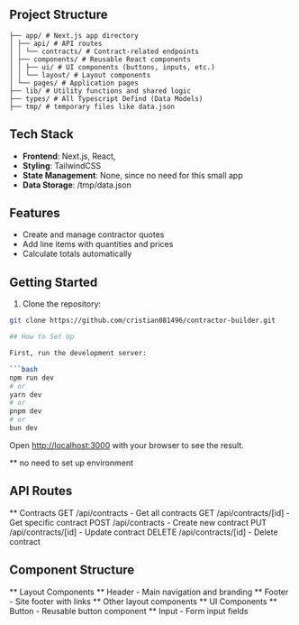 ## Project Structure
```
├── app/ # Next.js app directory
│ ├── api/ # API routes
│ │ └── contracts/ # Contract-related endpoints
│ ├── components/ # Reusable React components
│ │ ├── ui/ # UI components (buttons, inputs, etc.)
│ │ └── layout/ # Layout components
│ └── pages/ # Application pages
├── lib/ # Utility functions and shared logic
├── types/ # All Typescript Defind (Data Models)
├── tmp/ # temporary files like data.json
```

## Tech Stack

- **Frontend**: Next.js, React,
- **Styling**: TailwindCSS
- **State Management**: None, since no need for this small app
- **Data Storage**: /tmp/data.json

## Features

- Create and manage contractor quotes
- Add line items with quantities and prices
- Calculate totals automatically

## Getting Started

1. Clone the repository:
```bash
git clone https://github.com/cristian081496/contractor-builder.git

## How to Set Up

First, run the development server:

```bash
npm run dev
# or
yarn dev
# or
pnpm dev
# or
bun dev
```

Open [http://localhost:3000](http://localhost:3000) with your browser to see the result.

** no need to set up environment

## API Routes
** Contracts
GET /api/contracts - Get all contracts
GET /api/contracts/[id] - Get specific contract
POST /api/contracts - Create new contract
PUT /api/contracts/[id] - Update contract
DELETE /api/contracts/[id] - Delete contract

## Component Structure
** Layout Components
** Header - Main navigation and branding
** Footer - Site footer with links
** Other layout components
** UI Components
** Button - Reusable button component
** Input - Form input fields